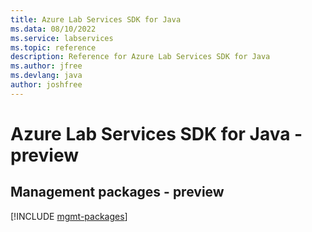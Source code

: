 ```yaml
---
title: Azure Lab Services SDK for Java
ms.data: 08/10/2022
ms.service: labservices
ms.topic: reference
description: Reference for Azure Lab Services SDK for Java
ms.author: jfree
ms.devlang: java
author: joshfree
---
```

# Azure Lab Services SDK for Java - preview

## Management packages - preview
[!INCLUDE [mgmt-packages](lab-services-mgmt-index.md)]